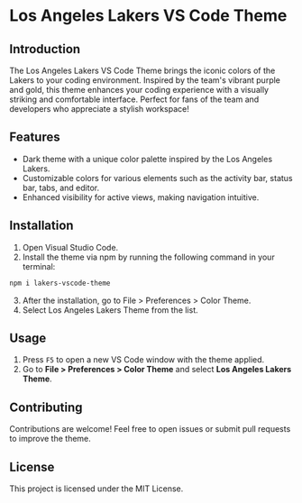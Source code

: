 # Los Angeles Lakers VS Code Theme

## Introduction

The Los Angeles Lakers VS Code Theme brings the iconic colors of the Lakers to your coding environment. Inspired by the team's vibrant purple and gold, this theme enhances your coding experience with a visually striking and comfortable interface. Perfect for fans of the team and developers who appreciate a stylish workspace!

## Features

- Dark theme with a unique color palette inspired by the Los Angeles Lakers.
- Customizable colors for various elements such as the activity bar, status bar, tabs, and editor.
- Enhanced visibility for active views, making navigation intuitive.

## Installation

1. Open Visual Studio Code.
2. Install the theme via npm by running the following command in your terminal:

```sh
npm i lakers-vscode-theme
```
3. After the installation, go to File > Preferences > Color Theme.
4. Select Los Angeles Lakers Theme from the list.

## Usage

1. Press `F5` to open a new VS Code window with the theme applied.
2. Go to **File > Preferences > Color Theme** and select **Los Angeles Lakers Theme**.

## Contributing

Contributions are welcome! Feel free to open issues or submit pull requests to improve the theme.

## License

This project is licensed under the MIT License.
